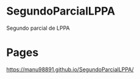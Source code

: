 # SegundoParcialLPPA
Segundo parcial de LPPA

# Pages
https://manu98891.github.io/SegundoParcialLPPA/